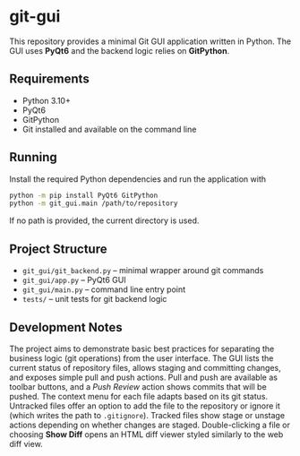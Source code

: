 # git-gui

This repository provides a minimal Git GUI application written in Python.
The GUI uses **PyQt6** and the backend logic relies on **GitPython**.

## Requirements

- Python 3.10+
- PyQt6
- GitPython
- Git installed and available on the command line

## Running

Install the required Python dependencies and run the application with

```bash
python -m pip install PyQt6 GitPython
python -m git_gui.main /path/to/repository
```

If no path is provided, the current directory is used.

## Project Structure

- `git_gui/git_backend.py` – minimal wrapper around git commands
- `git_gui/app.py` – PyQt6 GUI
- `git_gui/main.py` – command line entry point
- `tests/` – unit tests for git backend logic

## Development Notes

The project aims to demonstrate basic best practices for separating the
business logic (git operations) from the user interface. The GUI lists the
current status of repository files, allows staging and committing changes,
and exposes simple pull and push actions. Pull and push are available as
toolbar buttons, and a *Push Review* action shows commits that will be pushed.
The context menu for each file adapts based on its git status. Untracked files
offer an option to add the file to the repository or ignore it (which writes
the path to `.gitignore`). Tracked files show stage or unstage actions
depending on whether changes are staged.
Double-clicking a file or choosing **Show Diff** opens an HTML diff viewer
styled similarly to the web diff view.
